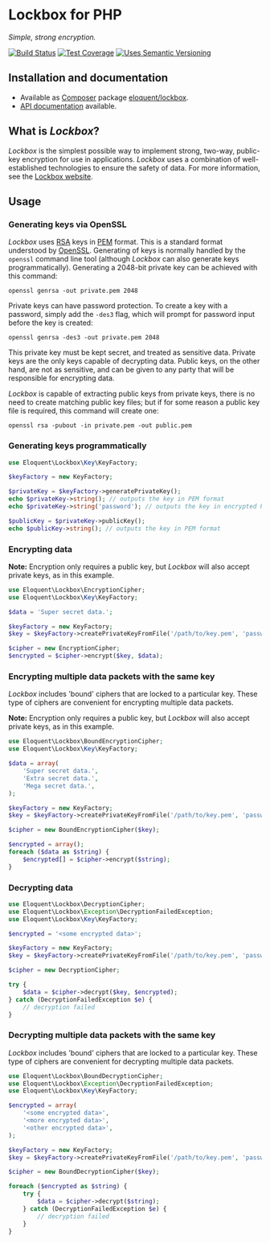 # Lockbox for PHP

*Simple, strong encryption.*

[![Build Status]][Latest build]
[![Test Coverage]][Test coverage report]
[![Uses Semantic Versioning]][SemVer]

## Installation and documentation

* Available as [Composer] package [eloquent/lockbox].
* [API documentation] available.

## What is *Lockbox*?

*Lockbox* is the simplest possible way to implement strong, two-way, public-key
encryption for use in applications. *Lockbox* uses a combination of
well-established technologies to ensure the safety of data. For more
information, see the [Lockbox website].

## Usage

### Generating keys via OpenSSL

*Lockbox* uses [RSA] keys in [PEM] format. This is a standard format understood
by [OpenSSL]. Generating of keys is normally handled by the `openssl` command
line tool (although *Lockbox* can also generate keys programmatically).
Generating a 2048-bit private key can be achieved with this command:

    openssl genrsa -out private.pem 2048

Private keys can have password protection. To create a key with a password,
simply add the `-des3` flag, which will prompt for password input before the key
is created:

    openssl genrsa -des3 -out private.pem 2048

This private key must be kept secret, and treated as sensitive data. Private
keys are the only keys capable of decrypting data. Public keys, on the other
hand, are not as sensitive, and can be given to any party that will be
responsible for encrypting data.

*Lockbox* is capable of extracting public keys from private keys, there is no
need to create matching public key files; but if for some reason a public key
file is required, this command will create one:

    openssl rsa -pubout -in private.pem -out public.pem

### Generating keys programmatically

```php
use Eloquent\Lockbox\Key\KeyFactory;

$keyFactory = new KeyFactory;

$privateKey = $keyFactory->generatePrivateKey();
echo $privateKey->string(); // outputs the key in PEM format
echo $privateKey->string('password'); // outputs the key in encrypted PEM format

$publicKey = $privateKey->publicKey();
echo $publicKey->string(); // outputs the key in PEM format
```

### Encrypting data

**Note:** Encryption only requires a public key, but *Lockbox* will also accept
private keys, as in this example.

```php
use Eloquent\Lockbox\EncryptionCipher;
use Eloquent\Lockbox\Key\KeyFactory;

$data = 'Super secret data.';

$keyFactory = new KeyFactory;
$key = $keyFactory->createPrivateKeyFromFile('/path/to/key.pem', 'password');

$cipher = new EncryptionCipher;
$encrypted = $cipher->encrypt($key, $data);
```

### Encrypting multiple data packets with the same key

*Lockbox* includes 'bound' ciphers that are locked to a particular key. These
type of ciphers are convenient for encrypting multiple data packets.

**Note:** Encryption only requires a public key, but *Lockbox* will also accept
private keys, as in this example.

```php
use Eloquent\Lockbox\BoundEncryptionCipher;
use Eloquent\Lockbox\Key\KeyFactory;

$data = array(
    'Super secret data.',
    'Extra secret data.',
    'Mega secret data.',
);

$keyFactory = new KeyFactory;
$key = $keyFactory->createPrivateKeyFromFile('/path/to/key.pem', 'password');

$cipher = new BoundEncryptionCipher($key);

$encrypted = array();
foreach ($data as $string) {
    $encrypted[] = $cipher->encrypt($string);
}
```

### Decrypting data

```php
use Eloquent\Lockbox\DecryptionCipher;
use Eloquent\Lockbox\Exception\DecryptionFailedException;
use Eloquent\Lockbox\Key\KeyFactory;

$encrypted = '<some encrypted data>';

$keyFactory = new KeyFactory;
$key = $keyFactory->createPrivateKeyFromFile('/path/to/key.pem', 'password');

$cipher = new DecryptionCipher;

try {
    $data = $cipher->decrypt($key, $encrypted);
} catch (DecryptionFailedException $e) {
    // decryption failed
}
```

### Decrypting multiple data packets with the same key

*Lockbox* includes 'bound' ciphers that are locked to a particular key. These
type of ciphers are convenient for decrypting multiple data packets.

```php
use Eloquent\Lockbox\BoundDecryptionCipher;
use Eloquent\Lockbox\Exception\DecryptionFailedException;
use Eloquent\Lockbox\Key\KeyFactory;

$encrypted = array(
    '<some encrypted data>',
    '<more encrypted data>',
    '<other encrypted data>',
);

$keyFactory = new KeyFactory;
$key = $keyFactory->createPrivateKeyFromFile('/path/to/key.pem', 'password');

$cipher = new BoundDecryptionCipher($key);

foreach ($encrypted as $string) {
    try {
        $data = $cipher->decrypt($string);
    } catch (DecryptionFailedException $e) {
        // decryption failed
    }
}
```

<!-- References -->

[Lockbox website]: http://lqnt.co/lockbox
[OpenSSL]: http://en.wikipedia.org/wiki/OpenSSL
[PEM]: http://en.wikipedia.org/wiki/Privacy-enhanced_Electronic_Mail
[RSA]: http://en.wikipedia.org/wiki/RSA_(algorithm)

[API documentation]: http://lqnt.co/lockbox-php/artifacts/documentation/api/
[Build Status]: https://api.travis-ci.org/eloquent/lockbox-php.png?branch=master
[Composer]: http://getcomposer.org/
[eloquent/lockbox]: https://packagist.org/packages/eloquent/lockbox
[Latest build]: https://travis-ci.org/eloquent/lockbox-php
[SemVer]: http://semver.org/
[Test coverage report]: https://coveralls.io/r/eloquent/lockbox-php
[Test Coverage]: https://coveralls.io/repos/eloquent/lockbox-php/badge.png?branch=master
[Uses Semantic Versioning]: http://b.repl.ca/v1/semver-yes-brightgreen.png
